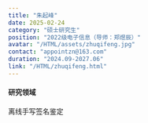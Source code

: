 ```yaml
---
title: "朱起峰"
date: 2025-02-24
category: "硕士研究生"
position: "2022级电子信息（导师：郑煜辰）"
avatar: "/HTML/assets/zhuqifeng.jpg"
contact: "appointzn@163.com"
duration: "2024.09-2027.06"
link: "/HTML/zhuqifeng.html"
---
```


#### 研究领域

离线手写签名鉴定

